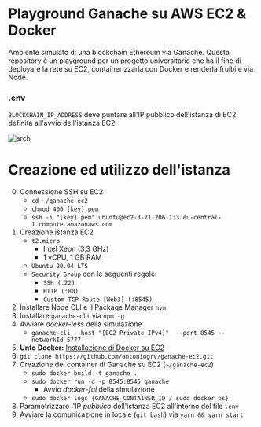 # Playground Ganache su AWS EC2 & Docker
Ambiente simulato di una blockchain Ethereum via Ganache. Questa repository è un playground per un progetto universitario che ha il fine di deployare la rete su EC2, containerizzarla con Docker e renderla fruibile via Node.

### .env
`BLOCKCHAIN_IP_ADDRESS` deve puntare all'IP pubblico dell'istanza di EC2, definita all'avvio dell'istanza EC2.

![arch](https://i.gyazo.com/9f9c2ec5c8b4f297f4fb1793ab9340fc.png)

# Creazione ed utilizzo dell'istanza

0. Connessione SSH su EC2
    - `cd ~/ganache-ec2`
    - `chmod 400 [key].pem`
    - `ssh -i "[key].pem" ubuntu@ec2-3-71-206-133.eu-central-1.compute.amazonaws.com`
1. Creazione istanza EC2 
    - `t2.micro`
        - Intel Xeon (3,3 GHz)
        - 1 vCPU, 1 GB RAM
    - `Ubuntu 20.04 LTS`
    - `Security Group` con le seguenti regole:
        - `SSH (:22)`
        - `HTTP (:80)`
        - `Custom TCP Route [Web3] (:8545)`
2. Installare Node CLI e il Package Manager `nvm`
3. Installare `ganache-cli` via `npm -g`
4. Avviare _docker-less_ della simulazione 
    - `ganache-cli --host "[EC2 Private IPv4]"  --port 8545 --networkId 5777`
5. **Unto Docker:** [Installazione di Docker su EC2](https://dev.to/nazmifeeroz/build-your-own-remote-private-blockchain-with-aws-and-ganache-part-2-2cie)
6. `git clone https://github.com/antoniogrv/ganache-ec2.git`
7. Creazione del container di Ganache su EC2 (`~/ganache-ec2`)
    - `sudo docker build -t ganache .`
    - `sudo docker run -d -p 8545:8545 ganache`
        - Avvio _docker-ful_ della simulazione
    - `sudo docker logs {GANACHE_CONTAINER_ID / sudo docker ps}`
8. Parametrizzare l'IP *pubblico* dell'istanza EC2 all'interno del file `.env`
9. Avviare la comunicazione in locale (`git bash`) via `yarn && yarn start`
